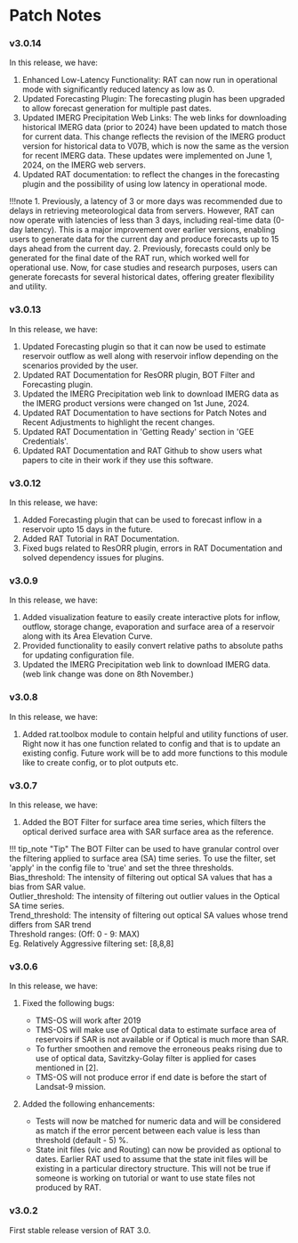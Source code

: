 # Patch Notes

### v3.0.14
In this release, we have:

1. Enhanced Low-Latency Functionality: RAT can now run in operational mode with significantly reduced latency as low as 0.  
2. Updated Forecasting Plugin: The forecasting plugin has been upgraded to allow forecast generation for multiple past dates.  
3. Updated IMERG Precipitation Web Links: The web links for downloading historical IMERG data (prior to 2024) have been updated to match those for current data. This change reflects the revision of the IMERG product version for historical data to V07B, which is now the same as the version for recent IMERG data. These updates were implemented on June 1, 2024, on the IMERG web servers.
4. Updated RAT documentation: to reflect the changes in the forecasting plugin and the possibility of using low latency in operational mode.

!!!note
    1. Previously, a latency of 3 or more days was recommended due to delays in retrieving meteorological data from servers. However, RAT can now operate with latencies of less than 3 days, including real-time data (0-day latency). This is a major improvement over earlier versions, enabling users to generate data for the current day and produce forecasts up to 15 days ahead from the current day.
    2. Previously, forecasts could only be generated for the final date of the RAT run, which worked well for operational use. Now, for case studies and research purposes, users can generate forecasts for several historical dates, offering greater flexibility and utility.

### v3.0.13
In this release, we have:

1. Updated Forecasting plugin so that it can now be used to estimate reservoir outflow as well along with reservoir inflow depending on the scenarios provided by the user.
2. Updated RAT Documentation for ResORR plugin, BOT Filter and Forecasting plugin.
3. Updated the IMERG Precipitation web link to download IMERG data as the IMERG product versions were changed on 1st June, 2024.
4. Updated RAT Documentation to have sections for Patch Notes and Recent Adjustments to highlight the recent changes. 
5. Updated RAT Documentation in 'Getting Ready' section in 'GEE Credentials'.
6. Updated RAT Documentation and RAT Github to show users what papers to cite in their work if they use this software.


### v3.0.12
In this release, we have:

1. Added Forecasting plugin that can be used to forecast inflow in a reservoir upto 15 days in the future. 
2. Added RAT Tutorial in RAT Documentation.
3. Fixed bugs related to ResORR plugin, errors in RAT Documentation and solved dependency issues for plugins.


### v3.0.9

In this release, we have:

1. Added visualization feature to easily create interactive plots for inflow, outflow, storage change, evaporation and surface area of a reservoir along with its Area Elevation Curve.
2. Provided functionality to easily convert relative paths to absolute paths for updating configuration file.
3. Updated the IMERG Precipitation web link to download IMERG data. (web link change was done on 8th November.)

### v3.0.8

In this release, we have:

1. Added rat.toolbox module to contain helpful and utility functions of user. Right now it has one function related to config and that is to update an existing config. Future work will be to add more functions to this module like to create config, or to plot outputs etc.

### v3.0.7

In this release, we have:

1. Added the BOT Filter for surface area time series, which filters the optical derived surface area with SAR surface area as the reference.

!!! tip_note "Tip"
    The BOT Filter can be used to have granular control over the filtering applied to surface area (SA) time series. To use the filter, set 'apply' in the config file to 'true' and set the three thresholds.  
    Bias_threshold: The intensity of filtering out optical SA values that has a bias from SAR value.  
    Outlier_threshold: The intensity of filtering out outlier values in the Optical SA time series.  
    Trend_threshold: The intensity of filtering out optical SA values whose trend differs from SAR trend  
    Threshold ranges: (Off: 0 - 9: MAX)  
    Eg. Relatively Aggressive filtering set: [8,8,8]  

### v3.0.6
In this release, we have:

1. Fixed the following bugs:

    - TMS-OS will work after 2019
    - TMS-OS will make use of Optical data to estimate surface area of reservoirs if SAR is not available or if Optical is much more than SAR.
    - To further smoothen and remove the erroneous peaks rising due to use of optical data, Savitzky-Golay filter is applied for cases mentioned in [2].
    - TMS-OS will not produce error if end date is before the start of Landsat-9 mission.

2. Added the following enhancements:

    - Tests will now be matched for numeric data and will be considered as match if the error percent between each value is less than threshold (default - 5) %.
    - State init files (vic and Routing) can now be provided as optional to dates. Earlier RAT used to assume that the state init files will be existing in a particular directory structure. This will not be true if someone is working on tutorial or want to use state files not produced by RAT.

### v3.0.2
First stable release version of RAT 3.0.